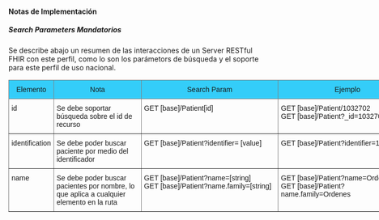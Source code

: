 #### Notas de Implementación

##### Search Parameters Mandatorios
Se describe abajo un resumen de las interacciones de un Server RESTful FHIR con este perfil, como lo son los parámetors de búsqueda y el soporte para este perfil de uso nacional.

<style type="text/css">
.tg  {border-collapse:collapse;border-spacing:0;}
.tg td{border-color:black;border-style:solid;border-width:1px;font-family:Arial, sans-serif;font-size:14px;
  overflow:hidden;padding:10px 5px;word-break:normal;}
.tg th{border-color:black;border-style:solid;border-width:1px;font-family:Arial, sans-serif;font-size:14px;
  font-weight:normal;overflow:hidden;padding:10px 5px;word-break:normal;}
.tg .tg-ped4{background-color:#34cdf9;border-color:inherit;text-align:center;vertical-align:top}
.tg .tg-0pky{border-color:inherit;text-align:left;vertical-align:top}
</style>
<table class="tg" style="undefined;table-layout: fixed; width: 807px">
<colgroup>
<col style="width: 89px">
<col style="width: 173px">
<col style="width: 271px">
<col style="width: 274px">
</colgroup>
<thead>
  <tr>
    <th class="tg-ped4">Elemento</th>
    <th class="tg-ped4">Nota</th>
    <th class="tg-ped4">Search Param</th>
    <th class="tg-ped4">Ejemplo</th>
  </tr>
</thead>
<tbody>
  <tr>
    <td class="tg-0pky">id</td>
    <td class="tg-0pky"><span style="font-weight:normal">Se debe soportar búsqueda sobre el id de recurso</span></td>
    <td class="tg-0pky"><span style="font-weight:normal">GET [base]/Patient[id]</span></td>
    <td class="tg-0pky">GET [base]/Patient/1032702<br>GET [base]/Patient?_id=1032702</td>
  </tr>
  <tr>
    <td class="tg-0pky">identification</td>
    <td class="tg-0pky">Se debe poder buscar paciente por medio del identificador</td>
    <td class="tg-0pky">GET [base]/Patient?identifier= [value]</td>
    <td class="tg-0pky">GET [base]/Patient?identifier=19222444-1</td>
  </tr>
  <tr>
    <td class="tg-0pky">name</td>
    <td class="tg-0pky">Se debe poder buscar pacientes por nombre, lo que aplica a cualquier elemento en la ruta</td>
    <td class="tg-0pky">GET [base]/Patient?name=[string]<br>GET [base]/Patient?name.family=[string]</td>
    <td class="tg-0pky">GET [base]/Patient?name=Ordenes<br>GET [base]/Patient?name.family=Ordenes</td>
  </tr>
</tbody>
</table>